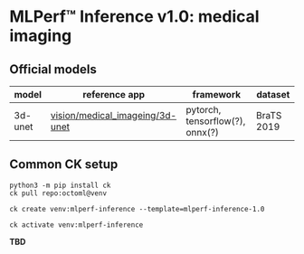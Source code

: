 ﻿# MLPerf&trade; Inference v1.0: medical imaging

## Official models

| model | reference app | framework | dataset |
| ---- | ---- | ---- | ---- |
| 3d-unet | [vision/medical_imageing/3d-unet](https://github.com/mlperf/inference/tree/r1.0/vision/medical_imaging/3d-unet) | pytorch, tensorflow(?), onnx(?) | BraTS 2019 |

## Common CK setup

```
python3 -m pip install ck
ck pull repo:octoml@venv

ck create venv:mlperf-inference --template=mlperf-inference-1.0

ck activate venv:mlperf-inference
```




**TBD**

